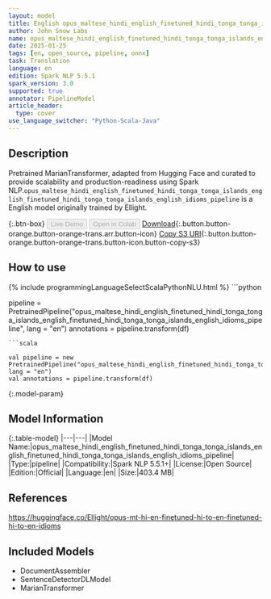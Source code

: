 ```yaml
---
layout: model
title: English opus_maltese_hindi_english_finetuned_hindi_tonga_tonga_islands_english_finetuned_hindi_tonga_tonga_islands_english_idioms_pipeline pipeline MarianTransformer from Ellight
author: John Snow Labs
name: opus_maltese_hindi_english_finetuned_hindi_tonga_tonga_islands_english_finetuned_hindi_tonga_tonga_islands_english_idioms_pipeline
date: 2025-01-25
tags: [en, open_source, pipeline, onnx]
task: Translation
language: en
edition: Spark NLP 5.5.1
spark_version: 3.0
supported: true
annotator: PipelineModel
article_header:
  type: cover
use_language_switcher: "Python-Scala-Java"
---
```


## Description

Pretrained MarianTransformer, adapted from Hugging Face and curated to provide scalability and production-readiness using Spark NLP.`opus_maltese_hindi_english_finetuned_hindi_tonga_tonga_islands_english_finetuned_hindi_tonga_tonga_islands_english_idioms_pipeline` is a English model originally trained by Ellight.

{:.btn-box}
<button class="button button-orange" disabled>Live Demo</button>
<button class="button button-orange" disabled>Open in Colab</button>
[Download](https://s3.amazonaws.com/auxdata.johnsnowlabs.com/public/models/opus_maltese_hindi_english_finetuned_hindi_tonga_tonga_islands_english_finetuned_hindi_tonga_tonga_islands_english_idioms_pipeline_en_5.5.1_3.0_1737841905896.zip){:.button.button-orange.button-orange-trans.arr.button-icon}
[Copy S3 URI](s3://auxdata.johnsnowlabs.com/public/models/opus_maltese_hindi_english_finetuned_hindi_tonga_tonga_islands_english_finetuned_hindi_tonga_tonga_islands_english_idioms_pipeline_en_5.5.1_3.0_1737841905896.zip){:.button.button-orange.button-orange-trans.button-icon.button-copy-s3}

## How to use



<div class="tabs-box" markdown="1">
{% include programmingLanguageSelectScalaPythonNLU.html %}
```python

pipeline = PretrainedPipeline("opus_maltese_hindi_english_finetuned_hindi_tonga_tonga_islands_english_finetuned_hindi_tonga_tonga_islands_english_idioms_pipeline", lang = "en")
annotations =  pipeline.transform(df)   

```
```scala

val pipeline = new PretrainedPipeline("opus_maltese_hindi_english_finetuned_hindi_tonga_tonga_islands_english_finetuned_hindi_tonga_tonga_islands_english_idioms_pipeline", lang = "en")
val annotations = pipeline.transform(df)

```
</div>

{:.model-param}
## Model Information

{:.table-model}
|---|---|
|Model Name:|opus_maltese_hindi_english_finetuned_hindi_tonga_tonga_islands_english_finetuned_hindi_tonga_tonga_islands_english_idioms_pipeline|
|Type:|pipeline|
|Compatibility:|Spark NLP 5.5.1+|
|License:|Open Source|
|Edition:|Official|
|Language:|en|
|Size:|403.4 MB|

## References

https://huggingface.co/Ellight/opus-mt-hi-en-finetuned-hi-to-en-finetuned-hi-to-en-idioms

## Included Models

- DocumentAssembler
- SentenceDetectorDLModel
- MarianTransformer